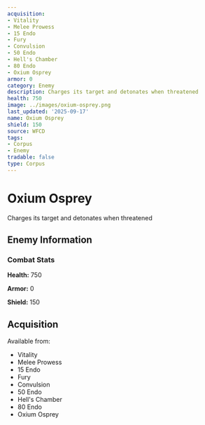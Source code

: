 ```yaml
---
acquisition:
- Vitality
- Melee Prowess
- 15 Endo
- Fury
- Convulsion
- 50 Endo
- Hell's Chamber
- 80 Endo
- Oxium Osprey
armor: 0
category: Enemy
description: Charges its target and detonates when threatened
health: 750
image: ../images/oxium-osprey.png
last_updated: '2025-09-17'
name: Oxium Osprey
shield: 150
source: WFCD
tags:
- Corpus
- Enemy
tradable: false
type: Corpus
---
```


# Oxium Osprey

Charges its target and detonates when threatened

## Enemy Information

### Combat Stats

**Health:** 750

**Armor:** 0

**Shield:** 150

## Acquisition

Available from:
- Vitality
- Melee Prowess
- 15 Endo
- Fury
- Convulsion
- 50 Endo
- Hell's Chamber
- 80 Endo
- Oxium Osprey

